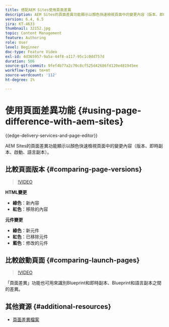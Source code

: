 ```yaml
---
title: 搭配AEM Sites使用頁面差異
description: AEM Sites的頁面差異功能顯示以顏色快速檢視頁面中的變更內容（版本、即時副本、啟動、語言副本）。
version: 6.4, 6.5
jira: KT-4633
thumbnail: 32152.jpg
topic: Content Management
feature: Authoring
role: User
level: Beginner
doc-type: Feature Video
exl-id: 4d365957-9a5a-44f8-a117-95c1c0dd757d
duration: 506
source-git-commit: 9fef4b77a2c70c8cf525d42686f4120e481945ee
workflow-type: tm+mt
source-wordcount: '112'
ht-degree: 1%

---
```


# 使用頁面差異功能 {#using-page-difference-with-aem-sites}

{{edge-delivery-services-and-page-editor}}

AEM Sites的頁面差異功能顯示以顏色快速檢視頁面中的變更內容（版本、即時副本、啟動、語言副本）。

## 比較頁面版本 {#comparing-page-versions}

>[!VIDEO](https://video.tv.adobe.com/v/32152?quality=12&learn=on)

**HTML變更**

* **綠色**：新內容
* **紅色**：移除的內容

**元件變更**

* **綠色**：新元件
* **紅色**：已移除元件
* **藍色**：修改的元件

## 比較啟動頁面 {#comparing-launch-pages}

>[!VIDEO](https://video.tv.adobe.com/v/17746?quality=12&learn=on)

「頁面差異」功能也可用來識別Blueprint和即時副本、Blueprint和語言副本之間的差異。

## 其他資源 {#additional-resources}

* [頁面差異檔案](https://experienceleague.adobe.com/docs/experience-manager-65/authoring/siteandpage/page-diff.html)
